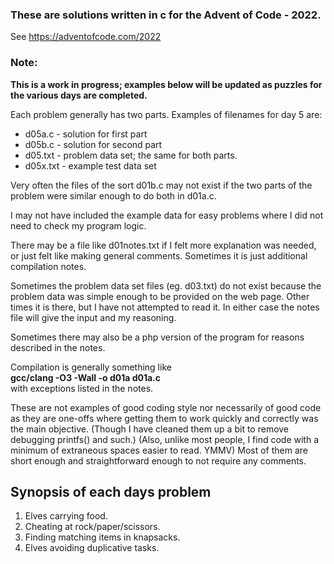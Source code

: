 ### These are solutions written in c for the Advent of Code - 2022. 
See https://adventofcode.com/2022

### Note: 
**This is a work in progress; examples below will be updated as puzzles for
the various days are completed.**


Each problem generally has two parts. Examples of filenames for day 5 are:
- d05a.c - solution for first part
- d05b.c - solution for second part
- d05.txt - problem data set; the same for both parts.
- d05x.txt - example test data set

Very often the files of the sort d01b.c may not exist if the two parts of
the problem were similar enough to do both in d01a.c.

I may not have included the example data for easy problems where I did not
need to check my program logic.

There may be a file like d01notes.txt if I felt more explanation was needed,
or just felt like making general comments. Sometimes it is just additional
compilation notes.

Sometimes the problem data set files (eg. d03.txt) do not exist because the
problem data was simple enough to be provided on the web page. Other times
it is there, but I have not attempted to read it. In either case the notes
file will give the input and my reasoning.

Sometimes there may also be a php version of the program for reasons
described in the notes.

Compilation is generally something like  
**gcc/clang -O3 -Wall -o d01a d01a.c**  
with exceptions listed in the notes.

These are not examples of good coding style nor necessarily of good code
as they are one-offs where getting them to work quickly and correctly was the
main objective. (Though I have cleaned them up a bit to remove debugging
printfs() and such.) (Also, unlike most people, I find code with a minimum of
extraneous spaces easier to read. YMMV) Most of them are short enough and
straightforward enough to not require any comments.

## Synopsis of each days problem

1. Elves carrying food.
2. Cheating at rock/paper/scissors.
3. Finding matching items in knapsacks.
4. Elves avoiding duplicative tasks.
